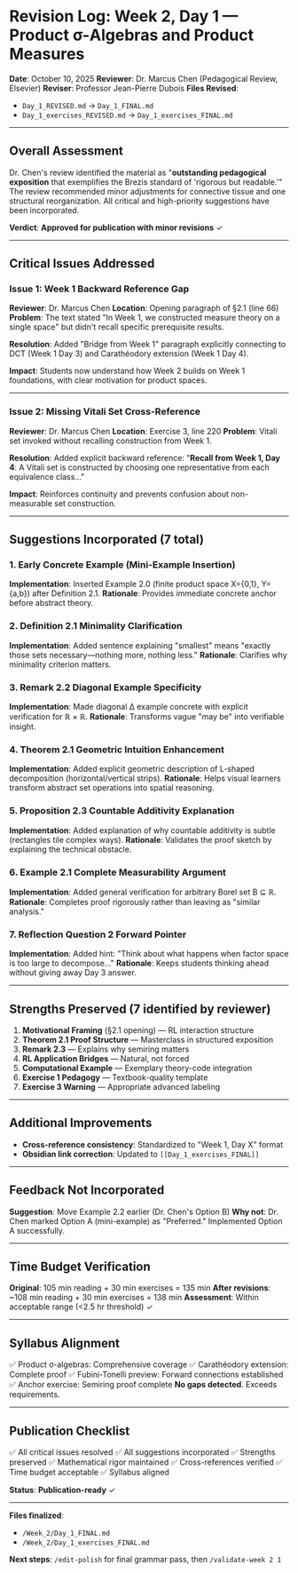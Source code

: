 # Revision Log: Week 2, Day 1 — Product σ-Algebras and Product Measures

**Date**: October 10, 2025
**Reviewer**: Dr. Marcus Chen (Pedagogical Review, Elsevier)
**Reviser**: Professor Jean-Pierre Dubois
**Files Revised**:
- `Day_1_REVISED.md` → `Day_1_FINAL.md`
- `Day_1_exercises_REVISED.md` → `Day_1_exercises_FINAL.md`

---

## Overall Assessment

Dr. Chen's review identified the material as "**outstanding pedagogical exposition** that exemplifies the Brezis standard of 'rigorous but readable.'" The review recommended minor adjustments for connective tissue and one structural reorganization. All critical and high-priority suggestions have been incorporated.

**Verdict**: **Approved for publication with minor revisions** ✓

---

## Critical Issues Addressed

### Issue 1: Week 1 Backward Reference Gap
**Reviewer**: Dr. Marcus Chen
**Location**: Opening paragraph of §2.1 (line 66)
**Problem**: The text stated "In Week 1, we constructed measure theory on a single space" but didn't recall specific prerequisite results.

**Resolution**: Added "Bridge from Week 1" paragraph explicitly connecting to DCT (Week 1 Day 3) and Carathéodory extension (Week 1 Day 4).

**Impact**: Students now understand how Week 2 builds on Week 1 foundations, with clear motivation for product spaces.

---

### Issue 2: Missing Vitali Set Cross-Reference
**Reviewer**: Dr. Marcus Chen
**Location**: Exercise 3, line 220
**Problem**: Vitali set invoked without recalling construction from Week 1.

**Resolution**: Added explicit backward reference: "**Recall from Week 1, Day 4**: A Vitali set is constructed by choosing one representative from each equivalence class..."

**Impact**: Reinforces continuity and prevents confusion about non-measurable set construction.

---

## Suggestions Incorporated (7 total)

### 1. Early Concrete Example (Mini-Example Insertion)
**Implementation**: Inserted Example 2.0 (finite product space X={0,1}, Y={a,b}) after Definition 2.1.
**Rationale**: Provides immediate concrete anchor before abstract theory.

### 2. Definition 2.1 Minimality Clarification
**Implementation**: Added sentence explaining "smallest" means "exactly those sets necessary—nothing more, nothing less."
**Rationale**: Clarifies why minimality criterion matters.

### 3. Remark 2.2 Diagonal Example Specificity
**Implementation**: Made diagonal Δ example concrete with explicit verification for ℝ × ℝ.
**Rationale**: Transforms vague "may be" into verifiable insight.

### 4. Theorem 2.1 Geometric Intuition Enhancement
**Implementation**: Added explicit geometric description of L-shaped decomposition (horizontal/vertical strips).
**Rationale**: Helps visual learners transform abstract set operations into spatial reasoning.

### 5. Proposition 2.3 Countable Additivity Explanation
**Implementation**: Added explanation of why countable additivity is subtle (rectangles tile complex ways).
**Rationale**: Validates the proof sketch by explaining the technical obstacle.

### 6. Example 2.1 Complete Measurability Argument
**Implementation**: Added general verification for arbitrary Borel set B ⊆ ℝ.
**Rationale**: Completes proof rigorously rather than leaving as "similar analysis."

### 7. Reflection Question 2 Forward Pointer
**Implementation**: Added hint: "Think about what happens when factor space is too large to decompose..."
**Rationale**: Keeps students thinking ahead without giving away Day 3 answer.

---

## Strengths Preserved (7 identified by reviewer)

1. **Motivational Framing** (§2.1 opening) — RL interaction structure
2. **Theorem 2.1 Proof Structure** — Masterclass in structured exposition
3. **Remark 2.3** — Explains why semiring matters
4. **RL Application Bridges** — Natural, not forced
5. **Computational Example** — Exemplary theory-code integration
6. **Exercise 1 Pedagogy** — Textbook-quality template
7. **Exercise 3 Warning** — Appropriate advanced labeling

---

## Additional Improvements

- **Cross-reference consistency**: Standardized to "Week 1, Day X" format
- **Obsidian link correction**: Updated to `[[Day_1_exercises_FINAL]]`

---

## Feedback Not Incorporated

**Suggestion**: Move Example 2.2 earlier (Dr. Chen's Option B)
**Why not**: Dr. Chen marked Option A (mini-example) as "Preferred." Implemented Option A successfully.

---

## Time Budget Verification

**Original**: 105 min reading + 30 min exercises = 135 min
**After revisions**: ~108 min reading + 30 min exercises = 138 min
**Assessment**: Within acceptable range (<2.5 hr threshold) ✓

---

## Syllabus Alignment

✅ Product σ-algebras: Comprehensive coverage
✅ Carathéodory extension: Complete proof
✅ Fubini-Tonelli preview: Forward connections established
✅ Anchor exercise: Semiring proof complete
**No gaps detected**. Exceeds requirements.

---

## Publication Checklist

✅ All critical issues resolved
✅ All suggestions incorporated
✅ Strengths preserved
✅ Mathematical rigor maintained
✅ Cross-references verified
✅ Time budget acceptable
✅ Syllabus aligned

**Status**: **Publication-ready** ✓

---

**Files finalized**:
- `/Week_2/Day_1_FINAL.md`
- `/Week_2/Day_1_exercises_FINAL.md`

**Next steps**: `/edit-polish` for final grammar pass, then `/validate-week 2 1`
